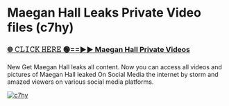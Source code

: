 # Maegan Hall Leaks Private Video files (c7hy)

<h3><a href="https://mediafirerr.pages.dev?q=Maegan+Hall&ref=R42" rel="nofollow">🌐 𝙲𝙻𝙸𝙲𝙺 𝙷𝙴𝚁𝙴 🟢==►► Maegan Hall Private Videos</a></h3>

New Get Maegan Hall leaks all content. Now you can access all videos and pictures of Maegan Hall leaked On Social Media the internet by storm and amazed viewers on various social media platforms.

[![c7hy](https://github.com/user-attachments/assets/26341bd8-4b91-4a20-822e-3fd5d525dd40)](https://mediafirerr.pages.dev?q=Maegan+Hall&ref=R42)

